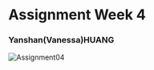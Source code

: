 # Assignment Week 4

### Yanshan(Vanessa)HUANG

![Assignment04](https://github.com/yanshanhuang/public/assets/146685814/81fab66f-3974-4af1-8db3-4b4f7ab4ed05)
